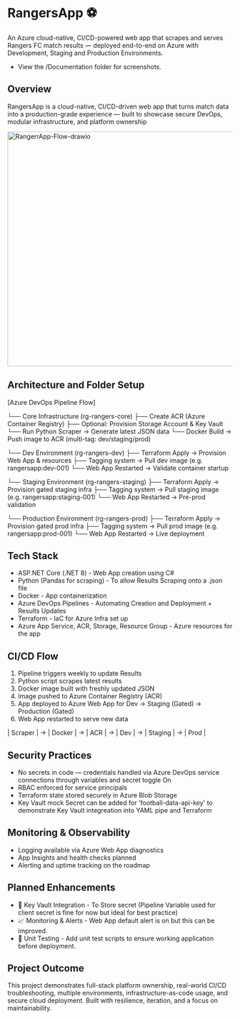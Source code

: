 # RangersApp ⚽  
An Azure cloud-native, CI/CD-powered web app that scrapes and serves Rangers FC match results — deployed end-to-end on Azure with Development, Staging and Production Environments.
- View the /Documentation folder for screenshots.
  
## Overview  
RangersApp is a cloud-native, CI/CD-driven web app that turns match data into a production-grade experience — built to showcase secure DevOps, modular infrastructure, and platform ownership

<img width="820" height="526" alt="RangerrApp-Flow-drawio" src="https://github.com/user-attachments/assets/8ebd2cd9-4d80-4f19-ac85-057071d98878" />

## Architecture and Folder Setup 

[Azure DevOps Pipeline Flow]

└── Core Infrastructure (rg-rangers-core)
    ├── Create ACR (Azure Container Registry)
    ├── Optional: Provision Storage Account & Key Vault
    └── Run Python Scraper → Generate latest JSON data
        └── Docker Build → Push image to ACR (multi-tag: dev/staging/prod)

└── Dev Environment (rg-rangers-dev)
    ├── Terraform Apply → Provision Web App & resources
    ├── Tagging system → Pull dev image (e.g. rangersapp:dev-001)
    └── Web App Restarted → Validate container startup

└── Staging Environment (rg-rangers-staging)
    ├── Terraform Apply → Provision gated staging infra
    ├── Tagging system → Pull staging image (e.g. rangersapp:staging-001)
    └── Web App Restarted → Pre-prod validation

└── Production Environment (rg-rangers-prod)
    ├── Terraform Apply → Provision gated prod infra
    ├── Tagging system → Pull prod image (e.g. rangersapp:prod-001)
    └── Web App Restarted → Live deployment

               

## Tech Stack  
- ASP.NET Core (.NET 8)  - Web App creation using C#  
- Python (Pandas for scraping)  - To allow Results Scraping onto a .json file
- Docker  - App containerization 
- Azure DevOps Pipelines - Automating Creation and Deployment + Results Updates
- Terraform  - IaC for Azure Infra set up
- Azure App Service, ACR, Storage, Resource Group  - Azure resources for the app

## CI/CD Flow  
1. Pipeline triggers weekly to update Results 
2. Python script scrapes latest results  
3. Docker image built with freshly updated JSON  
4. Image pushed to Azure Container Registry  (ACR)
5. App deployed to Azure Web App for Dev -> Staging (Gated) -> Production (Gated)
6. Web App restarted to serve new data

| Scraper |  -> | Docker |  -> | ACR | -> | Dev | -> | Staging | -> | Prod |


## Security Practices  
- No secrets in code — credentials handled via Azure DevOps service connections through variables and secret toggle On
- RBAC enforced for service principals  
- Terraform state stored securely in Azure Blob Storage  
- Key Vault mock Secret can be added for 'football-data-api-key' to demonstrate Key Vault integreation into YAML pipe and Terraform 
  

## Monitoring & Observability  
- Logging available via Azure Web App diagnostics  
- App Insights and health checks planned  
- Alerting and uptime tracking on the roadmap  


## Planned Enhancements  
- 🔐 Key Vault Integration  - To Store secret (Pipeline Variable used for client secret is fine for now but ideal for best practice)
- 📈 Monitoring & Alerts  - Web App default alert is on but this can be improved.
- 🧪 Unit Testing  - Add unit test scripts to ensure working application before deployment.


## Project Outcome 
This project demonstrates full-stack platform ownership, real-world CI/CD troubleshooting, multiple environments, infrastructure-as-code usage, and secure cloud deployment. Built with resilience, iteration, and a focus on maintainability.


